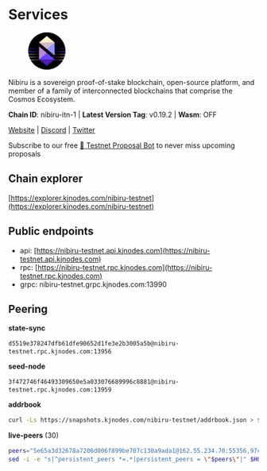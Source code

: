 # Services

<figure><img src="https://raw.githubusercontent.com/kj89/cosmos-images/main/logos/nibiru.png" alt=""><figcaption></figcaption></figure>

Nibiru is a sovereign proof-of-stake blockchain, open-source platform,  and member of a family of interconnected blockchains that comprise the Cosmos Ecosystem.

**Chain ID**: nibiru-itn-1 | **Latest Version Tag**: v0.19.2 | **Wasm**: OFF

[Website](https://nibiru.fi) | [Discord](https://discord.gg/nibirufi) | [Twitter](https://twitter.com/NibiruChain)



Subscribe to our free [🤖 Testnet Proposal Bot](https://t.me/kjnodes_testnet_proposal_bot) to never miss upcoming proposals


## Chain explorer
[https://explorer.kjnodes.com/nibiru-testnet](https://explorer.kjnodes.com/nibiru-testnet)

## Public endpoints

* api: [https://nibiru-testnet.api.kjnodes.com](https://nibiru-testnet.api.kjnodes.com)
* rpc: [https://nibiru-testnet.rpc.kjnodes.com](https://nibiru-testnet.rpc.kjnodes.com)
* grpc: nibiru-testnet.grpc.kjnodes.com:13990

## Peering

**state-sync**

```text
d5519e378247dfb61dfe90652d1fe3e2b3005a5b@nibiru-testnet.rpc.kjnodes.com:13956
```

**seed-node**

```text
3f472746f46493309650e5a033076689996c8881@nibiru-testnet.rpc.kjnodes.com:13959
```

**addrbook**
```bash
curl -Ls https://snapshots.kjnodes.com/nibiru-testnet/addrbook.json > $HOME/.nibid/config/addrbook.json
```

**live-peers** (30)
```bash
peers="5e65a3d32678a7206d006f899be707c130a9ada1@162.55.234.70:55356,97c4976b580a5ef4c3b82e239c50c81b8ab8189d@49.12.123.87:46656,d5519e378247dfb61dfe90652d1fe3e2b3005a5b@65.109.68.190:13956,a10fd4adadd7ca8f430ad88ffdc93366e9471b00@149.102.135.51:26656,e3fc96a180861a923807d29b748a6cddd3230a8f@5.189.171.168:26656,05b0e8da493f0be9fd94350da52fb59c54cc897f@161.97.150.23:26656,668ae8cb141c97d3fc27930bda216d94459e2790@135.181.253.203:26656,436cb422506a1b3fc9c4e1e5920625e49babe161@185.219.142.214:26656,668f3f60a0ff3f9fcbaf8551782f71de1cc767a9@89.116.24.215:26656,bb7c79e9d370dc8ff87c2810f9196aaaa8d9f8ae@65.108.68.119:26656,d88eb958f18940d75add40b51d2a69295ed9e378@5.75.245.162:26656,0cc5236b8a37e89af65c8504982ae0eb5b01e004@178.20.47.61:26656,e0eeb7517c902ff3ae66acc7383e67b57b572977@38.242.206.117:26656,d5d51ad6226922fe0a85de41e972722021e6b982@138.201.31.28:26656,64fc94a56f69bae2ba8c23bfdf0f0c0ece535e68@184.174.34.119:26656,f98a8229e5dc6da6d5e49fd4e115472df3d1773c@95.9.36.100:26656,b9f203a7d45a2a2766ff144ea9cc680987886772@85.239.242.186:26656,acfb784350b9dd2558720d623fe25ac6fd4ac9d6@144.91.82.124:26656,0bec869738691df5d0c1f40348c95cd256382f26@89.116.31.114:26656,88e1a734951a8a4ea3f0b533d8bb49b9a5c24fde@120.226.39.116:16656,b6fe0cb29a6cca2acd41aade05c46272db5c7c0c@209.126.83.209:26656,c8bb9b0d660d006f097bf5af4b21b2046dbe1ba3@93.183.208.65:26656,b87fb99a9a4b6d2651b4015ff7f055a82ea6acdd@116.202.17.68:26656,0681e865307756c8ac0832d128f00cde11576f37@88.210.13.198:26656,1d31af8dcbc5a3333eb6583f97ed6b2387d70e72@34.30.60.89:26656,7c85671fd863077f7f74d85341beeb53408fae3c@109.123.248.101:26656,ba4533a60790009033673e66a53e53fc5db436e4@93.183.208.83:26656,9616c3f4fe9bac03b8b922286207ea66fb7de01f@93.183.208.86:26656,b02f28e0675743b077186b363386f10845c9e122@194.233.74.249:26656,19fd0e304b15b5ce7abbbf27779eac77ca08fc23@65.109.157.236:46656"
sed -i -e "s|^persistent_peers *=.*|persistent_peers = \"$peers\"|" $HOME/.nibid/config/config.toml
```
